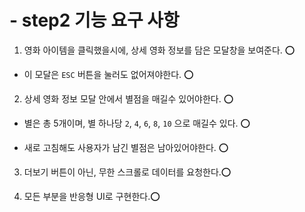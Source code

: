 # - step2 기능 요구 사항

1. 영화 아이템을 클릭했을시에, 상세 영화 정보를 담은 모달창을 보여준다. ⭕️

- 이 모달은 `ESC` 버튼을 눌러도 없어져야한다. ⭕️

2. 상세 영화 정보 모달 안에서 별점을 매길수 있어야한다. ⭕️

- 별은 총 5개이며, 별 하나당 `2`, `4`, `6`, `8`, `10` 으로 매길수 있다. ⭕️

- 새로 고침해도 사용자가 남긴 별점은 남아있어야한다. ⭕️

3. 더보기 버튼이 아닌, 무한 스크롤로 데이터를 요청한다.⭕️

4. 모든 부분을 반응형 UI로 구현한다.⭕️
